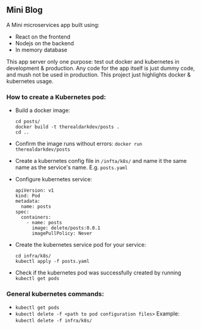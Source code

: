 ## Mini Blog

A Mini microservices app built using:

- React on the frontend
- Nodejs on the backend
- In memory database

This app server only one purpose: test out docker and kubernetes in development & production. Any code for the app itself is just dummy code, and mush not be used in production. This project just highlights docker & kubernetes usage.

### How to create a Kubernetes pod:

- Build a docker image:
  ```
  cd posts/
  docker build -t therealdarkdev/posts .
  cd ..
  ```
- Confirm the image runs without errors:
  `docker run therealdarkdev/posts`
- Create a kubernetes config file in `/infta/k8s/` and name it the same name as the service's name. E.g. `posts.yaml`
- Configure kubernetes service:

  ```
  apiVersion: v1
  kind: Pod
  metadata:
    name: posts
  spec:
    containers:
      - name: posts
        image: delete/posts:0.0.1
        imagePullPolicy: Never
  ```

- Create the kubernetes service pod for your service:

  ```
  cd infra/k8s/
  kubectl apply -f posts.yaml
  ```

- Check if the kubernetes pod was successfully created by running `kubectl get pods`

### General kubernetes commands:

- `kubectl get pods`
- `kubectl delete -f <path to pod configuration files>` Example: `kubectl delete -f infra/k8s/`
